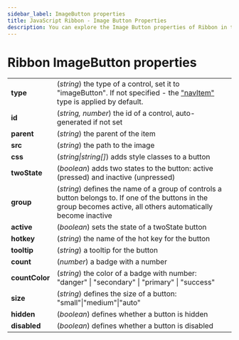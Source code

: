 ```yaml
---
sidebar_label: ImageButton properties
title: JavaScript Ribbon - Image Button Properties 
description: You can explore the Image Button properties of Ribbon in the documentation of the DHTMLX JavaScript UI library. Browse developer guides and API reference, try out code examples and live demos, and download a free 30-day evaluation version of DHTMLX Suite 7.
---
```


# Ribbon ImageButton properties

<table>
	<tbody>
        <tr>
			<td><b>type</b></td>
			<td>(<i>string</i>) the type of a control, set it to "imageButton". If not specified - the <a href="../../navitem">"navItem"</a> type is applied by default.</td>
		</tr>
		<tr>
			<td><b>id</b></td>
			<td>(<i>string, number</i>) the id of a control, auto-generated if not set</td>
		</tr>
        <tr>
			<td><b>parent</b></td>
			<td>(<i>string</i>) the parent of the item</td>
		</tr>
		  <tr>
			<td><b>src</b></td>
			<td>(<i>string</i>) the path to the image</td>
		</tr>
		<tr>
			<td><b>css</b></td>
			<td>(<i>string|string[]</i>) adds style classes to a button </td>
		</tr>
        <tr>
			<td><b>twoState</b></td>
			<td>(<i>boolean</i>) adds two states to the button: active (pressed) and inactive  (unpressed)</td>
		</tr>
		  <tr>
			<td><b>group</b></td>
			<td>(<i>string</i>) defines the name of a group of controls a button belongs to. If one of the buttons in the group becomes active, all others automatically become inactive</td>
		</tr>
        <tr>
			<td><b>active</b></td>
			<td>(<i>boolean</i>) sets the state of a twoState button</td>
		</tr>
        <tr>
			<td><b>hotkey</b></td>
			<td>(<i>string</i>) the name of the hot key for the button</td>
		</tr>
		<tr>
			<td><b>tooltip</b></td>
			<td>(<i>string</i>) a tooltip for the button</td>
		</tr>
        <tr>
			<td><b>count</b></td>
			<td>(<i>number</i>) a badge with a number</td>
		</tr>
        <tr>
			<td><b>countColor</b></td>
			<td>(<i>string</i>) the color of a badge with number: "danger" | "secondary" | "primary" | "success"</td>
		</tr>
        <tr>
			<td><b>size</b></td>
			<td>(<i>string</i>) defines the size of a button: "small"|"medium"|"auto"</td>
		</tr>
        <tr>
			<td><b>hidden</b></td>
			<td>(<i>boolean</i>) defines whether a button is hidden</td>
		</tr>
		<tr>
			<td><b>disabled</b></td>
			<td>(<i>boolean</i>) defines whether a button is disabled</td>
		</tr>
    </tbody>
</table>
